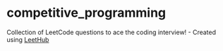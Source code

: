 # competitive_programming
Collection of LeetCode questions to ace the coding interview! - Created using [LeetHub](https://github.com/QasimWani/LeetHub)
